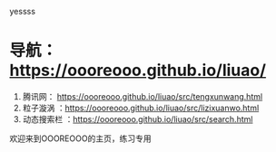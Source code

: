 
yessss



# 导航： https://oooreooo.github.io/liuao/

1. 腾讯网： https://oooreooo.github.io/liuao/src/tengxunwang.html
2. 粒子漩涡 ：https://oooreooo.github.io/liuao/src/lizixuanwo.html
3. 动态搜索栏 ：https://oooreooo.github.io/liuao/src/search.html







欢迎来到OOOREOOO的主页，练习专用
